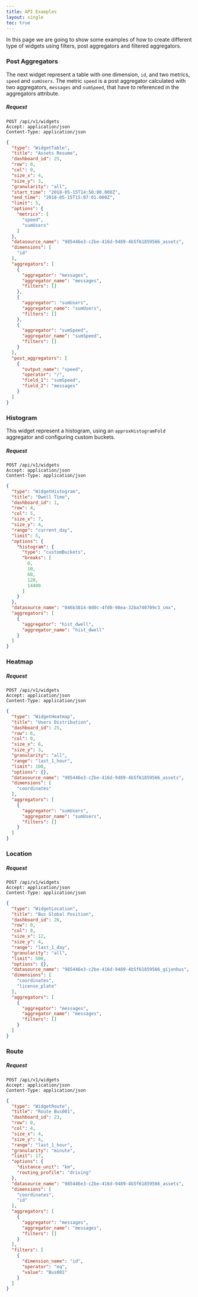 ```yaml
---
title: API Examples
layout: single
toc: true
---
```


In this page we are going to show some examples of how to create different type of widgets using filters, post aggregators and filtered aggregators.

### Post Aggregators

The next widget represent a table with one dimension, `id`, and two metrics, `speed` and `sumUsers`. The metric `speed` is a post aggregator calculated with two aggregators, `messages` and `sumSpeed`, that have to referenced in the aggregators attribute.

##### Request
```
POST /api/v1/widgets
Accept: application/json
Content-Type: application/json
```
```json
{
  "type": "WidgetTable",
  "title": "Assets Resume",
  "dashboard_id": 25,
  "row": 0,
  "col": 0,
  "size_x": 4,
  "size_y": 3,
  "granularity": "all",
  "start_time": "2018-05-15T14:50:00.000Z",
  "end_time": "2018-05-15T15:07:01.000Z",
  "limit": 5,
  "options": {
    "metrics": [
      "speed",
      "sumUsers"
    ]
  },
  "datasource_name": "985446e3-c2be-416d-9489-4b5f61859566_assets",
  "dimensions": [
    "id"
  ],
  "aggregators": [
    {
      "aggregator": "messages",
      "aggregator_name": "messages",
      "filters": []
    },
    {
      "aggregator": "sumUsers",
      "aggregator_name": "sumUsers",
      "filters": []
    },
    {
      "aggregator": "sumSpeed",
      "aggregator_name": "sumSpeed",
      "filters": []
    }
  ],
  "post_aggregators": [
    {
      "output_name": "speed",
      "operator": "/",
      "field_1": "sumSpeed",
      "field_2": "messages"
    }
  ]
}
```

### Histogram

This widget represent a histogram, using an `approxHistogramFold` aggregator and configuring custom buckets.

##### Request
```
POST /api/v1/widgets
Accept: application/json
Content-Type: application/json
```

```json
{
  "type": "WidgetHistogram",
  "title": "Dwell Time",
  "dashboard_id": 1,
  "row": 4,
  "col": 5,
  "size_x": 7,
  "size_y": 4,
  "range": "current_day",
  "limit": 5,
  "options": {
    "histogram": {
      "type": "customBuckets",
      "breaks": [
        0,
        10,
        60,
        120,
        14400
      ]
    }
  },
  "datasource_name": "046b3814-0d0c-4fd0-98ea-32ba740709c3_cmx",
  "aggregators": [
    {
      "aggregator": "hist_dwell",
      "aggregator_name": "hist_dwell"
    }
  ]
}
```

### Heatmap

##### Request
```
POST /api/v1/widgets
Accept: application/json
Content-Type: application/json
```

```json
{
  "type": "WidgetHeatmap",
  "title": "Users Distribution",
  "dashboard_id": 25,
  "row": 6,
  "col": 0,
  "size_x": 6,
  "size_y": 3,
  "granularity": "all",
  "range": "last_1_hour",
  "limit": 100,
  "options": {},
  "datasource_name": "985446e3-c2be-416d-9489-4b5f61859566_assets",
  "dimensions": [
    "coordinates"
  ],
  "aggregators": [
    {
      "aggregator": "sumUsers",
      "aggregator_name": "sumUsers",
      "filters": []
    }
  ]
}
```

### Location

##### Request
```
POST /api/v1/widgets
Accept: application/json
Content-Type: application/json
```

```json
{
  "type": "WidgetLocation",
  "title": "Bus Global Position",
  "dashboard_id": 26,
  "row": 0,
  "col": 0,
  "size_x": 12,
  "size_y": 4,
  "range": "last_1_day",
  "granularity": "all",
  "limit": 500,
  "options": {},
  "datasource_name": "985446e3-c2be-416d-9489-4b5f61859566_gijonbus",
  "dimensions": [
    "coordinates",
    "license_plate"
  ],
  "aggregators": [
    {
      "aggregator": "messages",
      "aggregator_name": "messages",
      "filters": []
    }
  ]
}
```

### Route

##### Request
```
POST /api/v1/widgets
Accept: application/json
Content-Type: application/json
```

```json
{
  "type": "WidgetRoute",
  "title": "Route Bus001",
  "dashboard_id": 23,
  "row": 0,
  "col": 4,
  "size_x": 4,
  "size_y": 4,
  "range": "last_1_hour",
  "granularity": "minute",
  "limit": 17,
  "options": {
    "distance_unit": "km",
    "routing_profile": "driving"
  },
  "datasource_name": "985446e3-c2be-416d-9489-4b5f61859566_assets",
  "dimensions": [
    "coordinates",
    "id"
  ],
  "aggregators": [
    {
      "aggregator": "messages",
      "aggregator_name": "messages",
      "filters": []
    }
  ],
  "filters": [
    {
      "dimension_name": "id",
      "operator": "eq",
      "value": "Bus001"
    }
  ]
}
```
